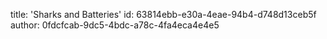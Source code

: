 title: 'Sharks and Batteries'
id: 63814ebb-e30a-4eae-94b4-d748d13ceb5f
author: 0fdcfcab-9dc5-4bdc-a78c-4fa4eca4e4e5
